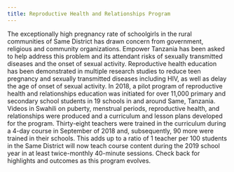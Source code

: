 ```yaml
---
title: Reproductive Health and Relationships Program
---
```

The exceptionally high pregnancy rate of schoolgirls in the rural communities of Same District has drawn concern from government, religious and community organizations. Empower Tanzania has been asked to help address this problem and its attendant risks of sexually transmitted diseases and the onset of sexual activity. Reproductive health education has been demonstrated in multiple research studies to reduce teen pregnancy and sexually transmitted diseases including HIV, as well as delay the age of onset of sexual activity. In 2018, a pilot program of reproductive health and relationships education was initiated for over 11,000 primary and secondary school students in 19 schools in and around Same, Tanzania. Videos in Swahili on puberty, menstrual periods, reproductive health, and relationships were produced and a curriculum and lesson plans developed for the program. Thirty-eight teachers were trained in the curriculum during a 4-day course in September of 2018 and, subsequently, 90 more were trained in their schools. This adds up to a ratio of 1 teacher per 100 students in the Same District will now teach course content during the 2019 school year in at least twice-monthly 40-minute sessions. Check back for highlights and outcomes as this program evolves.